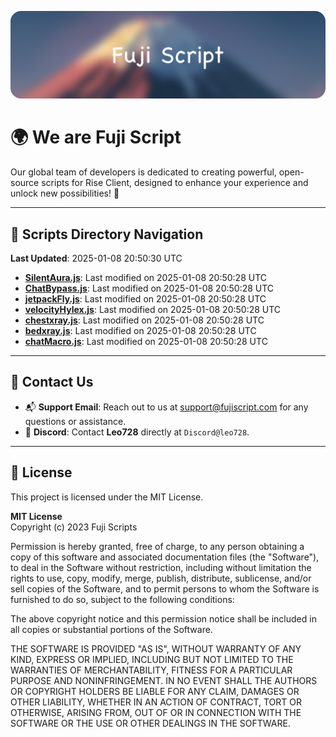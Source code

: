 ![Banner](.github/b.webp)

# 🌍 **We are Fuji Script**

Our global team of developers is dedicated to creating powerful, open-source scripts for Rise Client, designed to enhance your experience and unlock new possibilities! 🌟

---
<!-- SCRIPTS_NAVIGATION_START -->
## 📂 **Scripts Directory Navigation**

**Last Updated**: 2025-01-08 20:50:30 UTC

- **[SilentAura.js](scripts/SilentAura.js)**: Last modified on 2025-01-08 20:50:28 UTC
- **[ChatBypass.js](scripts/ChatBypass.js)**: Last modified on 2025-01-08 20:50:28 UTC
- **[jetpackFly.js](scripts/jetpackFly.js)**: Last modified on 2025-01-08 20:50:28 UTC
- **[velocityHylex.js](scripts/velocityHylex.js)**: Last modified on 2025-01-08 20:50:28 UTC
- **[chestxray.js](scripts/chestxray.js)**: Last modified on 2025-01-08 20:50:28 UTC
- **[bedxray.js](scripts/bedxray.js)**: Last modified on 2025-01-08 20:50:28 UTC
- **[chatMacro.js](scripts/chatMacro.js)**: Last modified on 2025-01-08 20:50:28 UTC

<!-- SCRIPTS_NAVIGATION_END -->

---

## 💬 **Contact Us**  
- 📬 **Support Email**: Reach out to us at [support@fujiscript.com](mailto:support@fujiscript.com) for any questions or assistance.  
- 💬 **Discord**: Contact **Leo728** directly at `Discord@leo728`.

---

## 📜 **License**

This project is licensed under the MIT License.  

**MIT License**  
Copyright (c) 2023 Fuji Scripts  

Permission is hereby granted, free of charge, to any person obtaining a copy of this software and associated documentation files (the "Software"), to deal in the Software without restriction, including without limitation the rights to use, copy, modify, merge, publish, distribute, sublicense, and/or sell copies of the Software, and to permit persons to whom the Software is furnished to do so, subject to the following conditions:  

The above copyright notice and this permission notice shall be included in all copies or substantial portions of the Software.  

THE SOFTWARE IS PROVIDED "AS IS", WITHOUT WARRANTY OF ANY KIND, EXPRESS OR IMPLIED, INCLUDING BUT NOT LIMITED TO THE WARRANTIES OF MERCHANTABILITY, FITNESS FOR A PARTICULAR PURPOSE AND NONINFRINGEMENT. IN NO EVENT SHALL THE AUTHORS OR COPYRIGHT HOLDERS BE LIABLE FOR ANY CLAIM, DAMAGES OR OTHER LIABILITY, WHETHER IN AN ACTION OF CONTRACT, TORT OR OTHERWISE, ARISING FROM, OUT OF OR IN CONNECTION WITH THE SOFTWARE OR THE USE OR OTHER DEALINGS IN THE SOFTWARE.  
